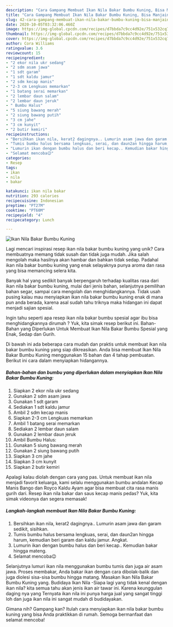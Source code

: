 ```yaml
---
description: "Cara Gampang Membuat Ikan Nila Bakar Bumbu Kuning, Bisa Manjain Lidah"
title: "Cara Gampang Membuat Ikan Nila Bakar Bumbu Kuning, Bisa Manjain Lidah"
slug: 42-cara-gampang-membuat-ikan-nila-bakar-bumbu-kuning-bisa-manjain-lidah
date: 2020-10-05T03:32:06.460Z
image: https://img-global.cpcdn.com/recipes/d7bbda7c9cc4d92e/751x532cq70/ikan-nila-bakar-bumbu-kuning-foto-resep-utama.jpg
thumbnail: https://img-global.cpcdn.com/recipes/d7bbda7c9cc4d92e/751x532cq70/ikan-nila-bakar-bumbu-kuning-foto-resep-utama.jpg
cover: https://img-global.cpcdn.com/recipes/d7bbda7c9cc4d92e/751x532cq70/ikan-nila-bakar-bumbu-kuning-foto-resep-utama.jpg
author: Cora Williams
ratingvalue: 3.6
reviewcount: 15
recipeingredient:
- "2 ekor nila ukr sedang"
- "2 sdm asam jawa"
- "1 sdt garam"
- "1 sdt kaldu jamur"
- "2 sdm kecap manis"
- "2-3 cm Lengkuas memarkan"
- "1 batang serai memarkan"
- "2 lembar daun salam"
- "2 lembar daun jeruk"
- " Bumbu Halus"
- "5 siung bawang merah"
- "2 siung bawang putih"
- "3 cm jahe"
- "3 cm kunyit"
- "2 butir kemiri"
recipeinstructions:
- "Bersihkan ikan nila, kerat2 dagingnya.. Lumurin asam jawa dan garam sedikit, sisihkan."
- "Tumis bumbu halus bersama lengkuas, serai, dan daun2an hingga harum, kemudian beri garam dan kaldu jamur. Angkat."
- "Lumurin ikan dengan bumbu halus dan beri kecap.. Kemudian bakar hingga mateng."
- "Selamat mencoba😉"
categories:
- Resep
tags:
- ikan
- nila
- bakar

katakunci: ikan nila bakar 
nutrition: 293 calories
recipecuisine: Indonesian
preptime: "PT27M"
cooktime: "PT60M"
recipeyield: "4"
recipecategory: Lunch

---
```



![Ikan Nila Bakar Bumbu Kuning](https://img-global.cpcdn.com/recipes/d7bbda7c9cc4d92e/751x532cq70/ikan-nila-bakar-bumbu-kuning-foto-resep-utama.jpg)

Lagi mencari inspirasi resep ikan nila bakar bumbu kuning yang unik? Cara membuatnya memang tidak susah dan tidak juga mudah. Jika salah mengolah maka hasilnya akan hambar dan bahkan tidak sedap. Padahal ikan nila bakar bumbu kuning yang enak selayaknya punya aroma dan rasa yang bisa memancing selera kita.

Banyak hal yang sedikit banyak berpengaruh terhadap kualitas rasa dari ikan nila bakar bumbu kuning, mulai dari jenis bahan, selanjutnya pemilihan bahan segar, sampai cara mengolah dan menghidangkannya. Tidak usah pusing kalau mau menyiapkan ikan nila bakar bumbu kuning enak di mana pun anda berada, karena asal sudah tahu triknya maka hidangan ini dapat menjadi sajian spesial.

Ingin tahu seperti apa resep ikan nila bakar bumbu spesial agar ibu bisa menghidangkannya dirumah ? Yuk, kita simak resep berikut ini. Bahan-Bahan yang Diperlukan Untuk Membuat Ikan Nila Bakar Bumbu Spesial yang Enak, Sedap dan Gurih.


Di bawah ini ada beberapa cara mudah dan praktis untuk membuat ikan nila bakar bumbu kuning yang siap dikreasikan. Anda bisa membuat Ikan Nila Bakar Bumbu Kuning menggunakan 15 bahan dan 4 tahap pembuatan. Berikut ini cara dalam menyiapkan hidangannya.

<!--inarticleads1-->

##### Bahan-bahan dan bumbu yang diperlukan dalam menyiapkan Ikan Nila Bakar Bumbu Kuning:

1. Siapkan 2 ekor nila ukr sedang
1. Gunakan 2 sdm asam jawa
1. Gunakan 1 sdt garam
1. Sediakan 1 sdt kaldu jamur
1. Ambil 2 sdm kecap manis
1. Siapkan 2-3 cm Lengkuas memarkan
1. Ambil 1 batang serai memarkan
1. Sediakan 2 lembar daun salam
1. Gunakan 2 lembar daun jeruk
1. Ambil  Bumbu Halus:
1. Gunakan 5 siung bawang merah
1. Gunakan 2 siung bawang putih
1. Siapkan 3 cm jahe
1. Siapkan 3 cm kunyit
1. Siapkan 2 butir kemiri


Apalagi kalau diolah dengan cara yang pas. Untuk membuat ikan nila menjadi favorit keluarga, kami selalu menggunakan bumbu andalan Kecap Manis Bango dan Royco Kaldu Ayam agar bisa membuat cita rasa manis gurih dari. Resep ikan nila bakar dan saus kecap manis pedas? Yuk, kita simak videonya dan segera memasak! 

<!--inarticleads2-->

##### Langkah-langkah membuat Ikan Nila Bakar Bumbu Kuning:

1. Bersihkan ikan nila, kerat2 dagingnya.. Lumurin asam jawa dan garam sedikit, sisihkan.
1. Tumis bumbu halus bersama lengkuas, serai, dan daun2an hingga harum, kemudian beri garam dan kaldu jamur. Angkat.
1. Lumurin ikan dengan bumbu halus dan beri kecap.. Kemudian bakar hingga mateng.
1. Selamat mencoba😉


Selanjutnya lumuri ikan nila menggunakan bumbu tumis dan juga air asam jawa. Proses membakar, Anda bakar ikan dengan cara dibolak-balik dan juga diolesi sisa-sisa bumbu hingga matang. Masakan Ikan Nila Bakar Bumbu Kuning yang. Budidaya Ikan Nila -Siapa lagi yang tidak kenal dengan ikan nila? kita semua tahu akan jenis ikan air tawar ini. Karena keunggulan daging nya yang Ternyata ikan nila ini punya harga jual yang sangat tinggi loh dan juga ikan nila ini sangat mudah di budidayakan. 

Gimana nih? Gampang kan? Itulah cara menyiapkan ikan nila bakar bumbu kuning yang bisa Anda praktikkan di rumah. Semoga bermanfaat dan selamat mencoba!

